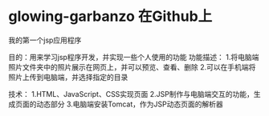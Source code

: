 # glowing-garbanzo 在Github上
我的第一个jsp应用程序

目的：用来学习jsp程序开发，并实现一些个人使用的功能
功能描述：
    1.将电脑端照片文件夹中的照片展示在网页上，并可以预览、查看、删除
    2.可以在手机端将照片上传到电脑端，并选择指定的目录

技术：
    1.HTML、JavaScript、CSS实现页面
    2.JSP制作与电脑端交互的功能，生成页面的动态部分
    3.电脑端安装Tomcat，作为JSP动态页面的解析器